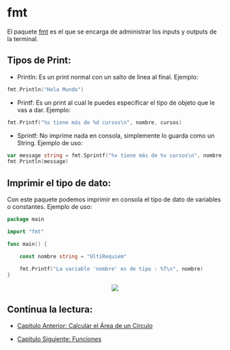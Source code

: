 # fmt

El paquete [fmt](https://golang.org/pkg/fmt) es el que se encarga de administrar los inputs y outputs de la terminal.

## Tipos de Print:

- Println: Es un print normal con un salto de linea al final. Ejemplo:

```go
fmt.Println("Hola Mundo")
```

- Printf: Es un print al cual le puedes especificar el tipo de objeto que le vas a dar. Ejemplo:

```go
fmt.Printf("%s tiene más de %d cursos\n", nombre, cursos)
```

- Sprintf: No imprime nada en consola, simplemente lo guarda como un String. Ejemplo de uso:

```go
var message string = fmt.Sprintf("%v tiene más de %v cursos\n", nombre, cursos)
fmt.Println(message)
```

## Imprimir el tipo de dato:

Con este paquete podemos imprimir en consola el tipo de dato de variables o constantes. Ejemplo de uso:

```go
package main

import "fmt"

func main() {

	const nombre string = "UltiRequiem"

	fmt.Printf("La variable 'nombre' es de tipo : %T\n", nombre)
}
```

<div align="center">
<a href="https://youtu.be/vhL91VdPSI8"><img src="./../../img/10-min.png"/></a>
</div>

## Continua la lectura:

- [Capitulo Anterior: Calcular el Área de un Circulo](./../09_Area-Circulo)

- [Capitulo Siguiente: Funciones](./../11_Funciones)
